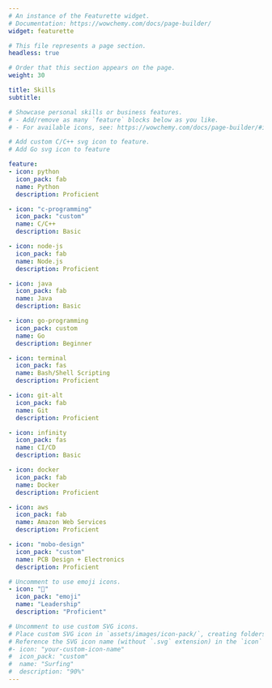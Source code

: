 ```yaml
---
# An instance of the Featurette widget.
# Documentation: https://wowchemy.com/docs/page-builder/
widget: featurette

# This file represents a page section.
headless: true

# Order that this section appears on the page.
weight: 30

title: Skills
subtitle:

# Showcase personal skills or business features.
# - Add/remove as many `feature` blocks below as you like.
# - For available icons, see: https://wowchemy.com/docs/page-builder/#icons

# Add custom C/C++ svg icon to feature.
# Add Go svg icon to feature

feature:
- icon: python
  icon_pack: fab
  name: Python
  description: Proficient

- icon: "c-programming"
  icon_pack: "custom"
  name: C/C++
  description: Basic

- icon: node-js
  icon_pack: fab
  name: Node.js
  description: Proficient

- icon: java
  icon_pack: fab
  name: Java
  description: Basic

- icon: go-programming
  icon_pack: custom
  name: Go
  description: Beginner

- icon: terminal
  icon_pack: fas
  name: Bash/Shell Scripting
  description: Proficient

- icon: git-alt
  icon_pack: fab
  name: Git
  description: Proficient

- icon: infinity
  icon_pack: fas
  name: CI/CD
  description: Basic

- icon: docker
  icon_pack: fab
  name: Docker
  description: Proficient

- icon: aws
  icon_pack: fab
  name: Amazon Web Services
  description: Proficient

- icon: "mobo-design"
  icon_pack: "custom"
  name: PCB Design + Electronics
  description: Proficient

# Uncomment to use emoji icons.
- icon: "🥇"
  icon_pack: "emoji"
  name: "Leadership"
  description: "Proficient"  

# Uncomment to use custom SVG icons.
# Place custom SVG icon in `assets/images/icon-pack/`, creating folders if necessary.
# Reference the SVG icon name (without `.svg` extension) in the `icon` field.
#- icon: "your-custom-icon-name"
#  icon_pack: "custom"
#  name: "Surfing"
#  description: "90%"
---
```

